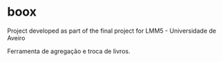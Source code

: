 
# boox

Project developed as part of the final project for LMM5 - Universidade de Aveiro

Ferramenta de agregação e troca de livros.
